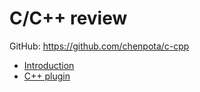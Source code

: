 # C/C++ review

GitHub: https://github.com/chenpota/c-cpp

* [Introduction](README.md)
* [C++ plugin](cpp-plugin.md)
